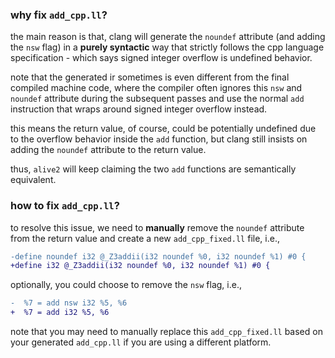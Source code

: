 ### why fix `add_cpp.ll`?
the main reason is that, clang will generate the `noundef` attribute (and adding the `nsw` flag) in a **purely syntactic** way that strictly follows the cpp language specification - which says signed integer overflow is undefined behavior.

note that the generated ir sometimes is even different from the final compiled machine code, where the compiler often ignores this `nsw` and `noundef` attribute during the subsequent passes and use the normal `add` instruction that wraps around signed integer overflow instead.

this means the return value, of course, could be potentially undefined due to the overflow behavior inside the `add` function, but clang still insists on adding the `noundef` attribute to the return value.

thus, `alive2` will keep claiming the two `add` functions are semantically equivalent.

### how to fix `add_cpp.ll`?
to resolve this issue, we need to **manually** remove the `noundef` attribute from the return value and create a new `add_cpp_fixed.ll` file, i.e.,

```diff
-define noundef i32 @_Z3addii(i32 noundef %0, i32 noundef %1) #0 {
+define i32 @_Z3addii(i32 noundef %0, i32 noundef %1) #0 {
```

optionally, you could choose to remove the `nsw` flag, i.e.,

```diff
-  %7 = add nsw i32 %5, %6
+  %7 = add i32 %5, %6
```

note that you may need to manually replace this `add_cpp_fixed.ll` based on your generated `add_cpp.ll` if you are using a different platform.
